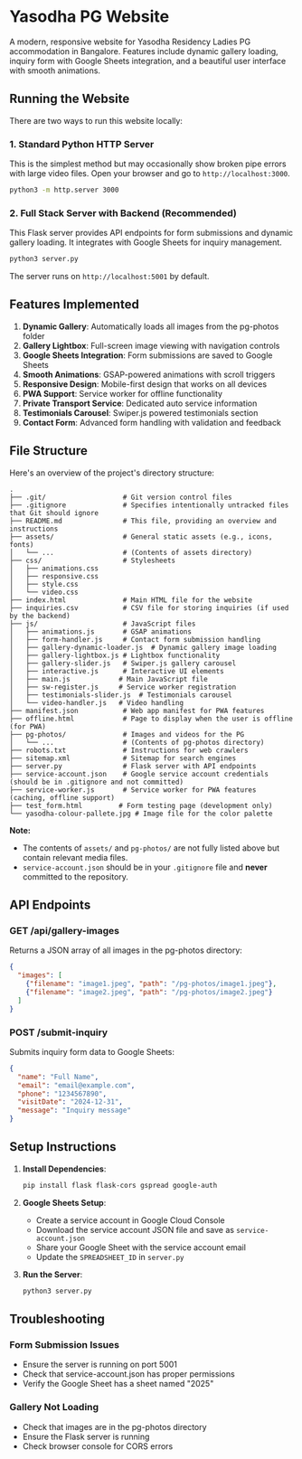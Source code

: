 # Yasodha PG Website

A modern, responsive website for Yasodha Residency Ladies PG accommodation in Bangalore. Features include dynamic gallery loading, inquiry form with Google Sheets integration, and a beautiful user interface with smooth animations.

## Running the Website

There are two ways to run this website locally:

### 1. Standard Python HTTP Server

This is the simplest method but may occasionally show broken pipe errors with large video files. Open your browser and go to `http://localhost:3000`.

```bash
python3 -m http.server 3000
```

### 2. Full Stack Server with Backend (Recommended)

This Flask server provides API endpoints for form submissions and dynamic gallery loading. It integrates with Google Sheets for inquiry management.

```bash
python3 server.py
```

The server runs on `http://localhost:5001` by default.

## Features Implemented

1. **Dynamic Gallery**: Automatically loads all images from the pg-photos folder
2. **Gallery Lightbox**: Full-screen image viewing with navigation controls
3. **Google Sheets Integration**: Form submissions are saved to Google Sheets
4. **Smooth Animations**: GSAP-powered animations with scroll triggers
5. **Responsive Design**: Mobile-first design that works on all devices
6. **PWA Support**: Service worker for offline functionality
7. **Private Transport Service**: Dedicated auto service information
8. **Testimonials Carousel**: Swiper.js powered testimonials section
9. **Contact Form**: Advanced form handling with validation and feedback

## File Structure

Here's an overview of the project's directory structure:

```
.
├── .git/                   # Git version control files
├── .gitignore              # Specifies intentionally untracked files that Git should ignore
├── README.md               # This file, providing an overview and instructions
├── assets/                 # General static assets (e.g., icons, fonts)
│   └── ...                 # (Contents of assets directory)
├── css/                    # Stylesheets
│   ├── animations.css
│   ├── responsive.css
│   ├── style.css
│   └── video.css
├── index.html              # Main HTML file for the website
├── inquiries.csv           # CSV file for storing inquiries (if used by the backend)
├── js/                     # JavaScript files
│   ├── animations.js       # GSAP animations
│   ├── form-handler.js     # Contact form submission handling
│   ├── gallery-dynamic-loader.js  # Dynamic gallery image loading
│   ├── gallery-lightbox.js # Lightbox functionality
│   ├── gallery-slider.js   # Swiper.js gallery carousel
│   ├── interactive.js      # Interactive UI elements
│   ├── main.js            # Main JavaScript file
│   ├── sw-register.js     # Service worker registration
│   ├── testimonials-slider.js  # Testimonials carousel
│   └── video-handler.js   # Video handling
├── manifest.json           # Web app manifest for PWA features
├── offline.html            # Page to display when the user is offline (for PWA)
├── pg-photos/              # Images and videos for the PG
│   └── ...                 # (Contents of pg-photos directory)
├── robots.txt              # Instructions for web crawlers
├── sitemap.xml             # Sitemap for search engines
├── server.py               # Flask server with API endpoints
├── service-account.json    # Google service account credentials (should be in .gitignore and not committed)
├── service-worker.js       # Service worker for PWA features (caching, offline support)
├── test_form.html         # Form testing page (development only)
└── yasodha-colour-pallete.jpg # Image file for the color palette
```

**Note:**
- The contents of `assets/` and `pg-photos/` are not fully listed above but contain relevant media files.
- `service-account.json` should be in your `.gitignore` file and **never** committed to the repository.

## API Endpoints

### GET /api/gallery-images
Returns a JSON array of all images in the pg-photos directory:
```json
{
  "images": [
    {"filename": "image1.jpeg", "path": "/pg-photos/image1.jpeg"},
    {"filename": "image2.jpeg", "path": "/pg-photos/image2.jpeg"}
  ]
}
```

### POST /submit-inquiry
Submits inquiry form data to Google Sheets:
```json
{
  "name": "Full Name",
  "email": "email@example.com",
  "phone": "1234567890",
  "visitDate": "2024-12-31",
  "message": "Inquiry message"
}
```

## Setup Instructions

1. **Install Dependencies**:
   ```bash
   pip install flask flask-cors gspread google-auth
   ```

2. **Google Sheets Setup**:
   - Create a service account in Google Cloud Console
   - Download the service account JSON file and save as `service-account.json`
   - Share your Google Sheet with the service account email
   - Update the `SPREADSHEET_ID` in `server.py`

3. **Run the Server**:
   ```bash
   python3 server.py
   ```

## Troubleshooting

### Form Submission Issues
- Ensure the server is running on port 5001
- Check that service-account.json has proper permissions
- Verify the Google Sheet has a sheet named "2025"

### Gallery Not Loading
- Check that images are in the pg-photos directory
- Ensure the Flask server is running
- Check browser console for CORS errors